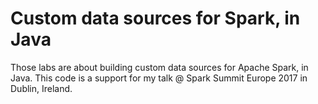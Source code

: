 # Custom data sources for Spark, in Java

Those labs are about building custom data sources for Apache Spark, in Java. This code is a support for my talk @ Spark Summit Europe 2017 in Dublin, Ireland.

